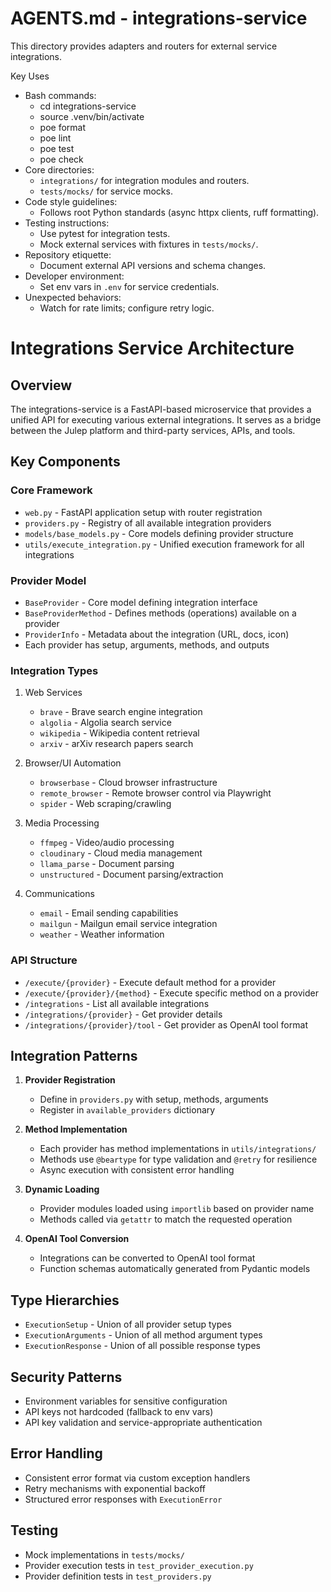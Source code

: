 # AGENTS.md - integrations-service

This directory provides adapters and routers for external service integrations.

Key Uses
- Bash commands:
  - cd integrations-service
  - source .venv/bin/activate
  - poe format
  - poe lint
  - poe test
  - poe check
- Core directories:
  - `integrations/` for integration modules and routers.
  - `tests/mocks/` for service mocks.
- Code style guidelines:
  - Follows root Python standards (async httpx clients, ruff formatting).
- Testing instructions:
  - Use pytest for integration tests.
  - Mock external services with fixtures in `tests/mocks/`.
- Repository etiquette:
  - Document external API versions and schema changes.
- Developer environment:
  - Set env vars in `.env` for service credentials.
- Unexpected behaviors:
  - Watch for rate limits; configure retry logic.

# Integrations Service Architecture

## Overview
The integrations-service is a FastAPI-based microservice that provides a unified API for executing various external integrations. It serves as a bridge between the Julep platform and third-party services, APIs, and tools.

## Key Components

### Core Framework
- `web.py` - FastAPI application setup with router registration
- `providers.py` - Registry of all available integration providers
- `models/base_models.py` - Core models defining provider structure
- `utils/execute_integration.py` - Unified execution framework for all integrations

### Provider Model
- `BaseProvider` - Core model defining integration interface
- `BaseProviderMethod` - Defines methods (operations) available on a provider
- `ProviderInfo` - Metadata about the integration (URL, docs, icon)
- Each provider has setup, arguments, methods, and outputs

### Integration Types
1. Web Services
   - `brave` - Brave search engine integration
   - `algolia` - Algolia search service
   - `wikipedia` - Wikipedia content retrieval
   - `arxiv` - arXiv research papers search

2. Browser/UI Automation
   - `browserbase` - Cloud browser infrastructure
   - `remote_browser` - Remote browser control via Playwright
   - `spider` - Web scraping/crawling

3. Media Processing
   - `ffmpeg` - Video/audio processing
   - `cloudinary` - Cloud media management
   - `llama_parse` - Document parsing
   - `unstructured` - Document parsing/extraction

4. Communications
   - `email` - Email sending capabilities
   - `mailgun` - Mailgun email service integration
   - `weather` - Weather information

### API Structure
- `/execute/{provider}` - Execute default method for a provider
- `/execute/{provider}/{method}` - Execute specific method on a provider
- `/integrations` - List all available integrations
- `/integrations/{provider}` - Get provider details
- `/integrations/{provider}/tool` - Get provider as OpenAI tool format

## Integration Patterns
1. **Provider Registration**
   - Define in `providers.py` with setup, methods, arguments
   - Register in `available_providers` dictionary

2. **Method Implementation** 
   - Each provider has method implementations in `utils/integrations/`
   - Methods use `@beartype` for type validation and `@retry` for resilience
   - Async execution with consistent error handling

3. **Dynamic Loading**
   - Provider modules loaded using `importlib` based on provider name
   - Methods called via `getattr` to match the requested operation

4. **OpenAI Tool Conversion**
   - Integrations can be converted to OpenAI tool format
   - Function schemas automatically generated from Pydantic models

## Type Hierarchies
- `ExecutionSetup` - Union of all provider setup types
- `ExecutionArguments` - Union of all method argument types
- `ExecutionResponse` - Union of all possible response types

## Security Patterns
- Environment variables for sensitive configuration
- API keys not hardcoded (fallback to env vars)
- API key validation and service-appropriate authentication

## Error Handling
- Consistent error format via custom exception handlers
- Retry mechanisms with exponential backoff
- Structured error responses with `ExecutionError`

## Testing
- Mock implementations in `tests/mocks/`
- Provider execution tests in `test_provider_execution.py`
- Provider definition tests in `test_providers.py`
